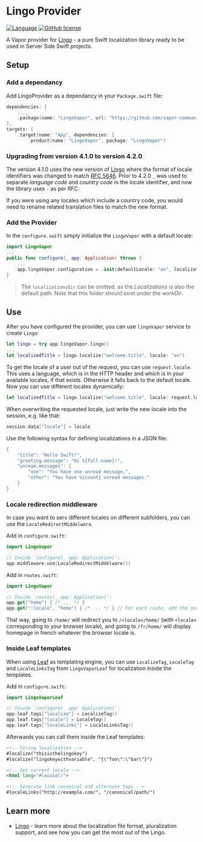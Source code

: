 # Lingo Provider

[![Language](https://img.shields.io/badge/Swift-5-brightgreen.svg)](http://swift.org)
[![GitHub license](https://img.shields.io/badge/license-MIT-blue.svg)](https://raw.githubusercontent.com/vapor-community/markdown-provider/master/LICENSE)

A Vapor provider for [Lingo](https://github.com/miroslavkovac/Lingo) - a pure Swift localization library ready to be used in Server Side Swift projects.

## Setup 

### Add a dependancy

Add LingoProvider as a dependancy in your `Package.swift` file:

```swift
dependencies: [
	...,
	.package(name: "LingoVapor", url: "https://github.com/vapor-community/lingo-vapor.git", from: "4.2.0")]
],
targets: [
    .target(name: "App", dependencies: [
        .product(name: "LingoVapor", package: "LingoVapor")
```

### Upgrading from version 4.1.0 to version 4.2.0

The version 4.1.0 uses the new version of [Lingo](https://github.com/miroslavkovac/Lingo) where the format of locale identifiers was changed to match [RFC 5646](https://datatracker.ietf.org/doc/html/rfc5646). Prior to 4.2.0 `_` was used to separate _language code_ and _country code_ in the locale identifier, and now the library uses `-` as per RFC. 

If you were using any locales which include a country code, you would need to rename related translation files to match the new format.    

### Add the Provider

In the `configure.swift` simply initialize the `LingoVapor` with a default locale:

```swift
import LingoVapor
...
public func configure(_ app: Application) throws {
	...
	app.lingoVapor.configuration = .init(defaultLocale: "en", localizationsDir: "Localizations")
}
```

> The `localizationsDir` can be omitted, as the _Localizations_ is also the default path. Note that this folder should exist under the _workDir_.

## Use

After you have configured the provider, you can use `lingoVapor` service to create `Lingo`:

```swift
let lingo = try app.lingoVapor.lingo()
...
let localizedTitle = lingo.localize("welcome.title", locale: "en")
```

To get the locale of a user out of the request, you can use `request.locale`. This uses a language, which is in the HTTP header and which is in your available locales, if that exists. Otherwise it falls back to the default locale. Now you can use different locales dynamically:

```swift
let localizedTitle = lingo.localize("welcome.title", locale: request.locale)
```

When overwriting the requested locale, just write the new locale into the session, e.g. like that:

```swift
session.data["locale"] = locale
```

Use the following syntax for defining localizations in a JSON file:

```swift
{
	"title": "Hello Swift!",
	"greeting.message": "Hi %{full-name}!",
	"unread.messages": {
		"one": "You have one unread message.",
		"other": "You have %{count} unread messages."
	}
}
```

### Locale redirection middleware

In case you want to serv different locales on different subfolders, you can use the `LocaleRedirectMiddelware`.

Add in `configure.swift`:
```swift
import LingoVapor

// Inside `configure(_ app: Application)`:
app.middleware.use(LocaleRedirectMiddelware())
```

Add in `routes.swift`:
```swift
import LingoVapor

// Inside `routes(_ app: Application)`:
app.get("home") { /* ... */ }
app.get(":locale", "home") { /* ... */ } // For each route, add the one prefixed by the `locale` parameter
```

That way, going to `/home/` will redirect you to `/<locale>/home/` (with `<locale>` corresponding to your browser locale), and going to `/fr/home/` will display homepage in french whatever the browser locale is.

### Inside Leaf templates

When using [Leaf](https://github.com/vapor/leaf) as templating engine, you can use `LocalizeTag`, `LocaleTag` and `LocaleLinksTag` from `LingoVaporLeaf` for localization inside the templates.

Add in `configure.swift`:
```swift
import LingoVaporLeaf

// Inside `configure(_ app: Application)`:
app.leaf.tags["localize"] = LocalizeTag()
app.leaf.tags["locale"] = LocaleTag()
app.leaf.tags["localeLinks"] = LocaleLinksTag()
```

Afterwards you can call them inside the Leaf templates:

```html
<!-- String localization -->
#localize("thisisthelingokey")
#localize("lingokeywithvariable", "{\"foo\":\"bar\"}")

<!-- Get current locale -->
<html lang="#locale()">

<!-- Generate link canonical and alternate tags -->
#localeLinks("http://example.com/", "/canonical/path/")
```

## Learn more

- [Lingo](https://github.com/miroslavkovac/Lingo) - learn more about the localization file format, pluralization support, and see how you can get the most out of the Lingo.
